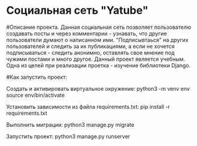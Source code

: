 # Социальная сеть "Yatube"

#Описание проекта.
Данная социальная сеть позволяет пользователю создавать посты и через комментарии - узнавать, что другие пользователи думают о написанном ими. "Подписывтаься" на других пользователей и следить за их публикациями, а если не хочется подписываться - следить анонимно, оставлять свое мнение под чужими постами и много другое.
Данный проект является учебным. Одна из целей при реализации проетка - изучение библиотеки Django.

#Как запустить проект: 

Cоздать и активировать виртуальное окружение:
python3 -m venv env
source env/bin/activate

Установить зависимости из файла requirements.txt:
pip install -r requirements.txt

Выполнить миграции: 
python3 manage.py migrate

Запустить проект: 
python3 manage.py runserver
